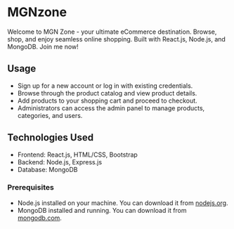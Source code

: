# MGNzone
Welcome to MGN Zone - your ultimate eCommerce destination. Browse, shop, and enjoy seamless online shopping. Built with React.js, Node.js, and MongoDB. Join me now!
## Usage

- Sign up for a new account or log in with existing credentials.
- Browse through the product catalog and view product details.
- Add products to your shopping cart and proceed to checkout.
- Administrators can access the admin panel to manage products, categories, and users.

## Technologies Used

- Frontend: React.js, HTML/CSS, Bootstrap
- Backend: Node.js, Express.js
- Database: MongoDB
### Prerequisites

- Node.js installed on your machine. You can download it from [nodejs.org](https://nodejs.org/).
- MongoDB installed and running. You can download it from [mongodb.com](https://www.mongodb.com/).
